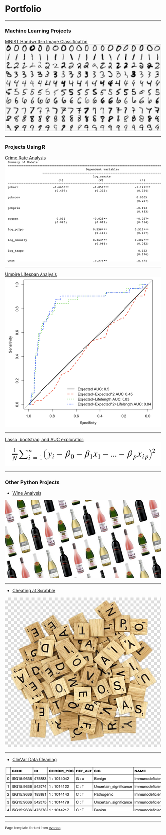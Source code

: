 # Portfolio

---

### Machine Learning Projects

[MNIST Handwritten Image Classification](/Machine_Learning/MNIST/MNIST_ML.md)
<img src="images/MNIST.png?raw=true"/>

---

### Projects Using R

[Crime Rate Analysis](/R/Crime_rate_analysis)
<img src="images/crime.png?raw=true"/>

---
[Umpire Lifespan Analysis](/R/Umpire_Lifespan.ipynb)
<img src="images/umpire.png?raw=true"/>

---
[Lasso, bootstrap, and AUC exploration](/R/Lasso_Example/Model_Selection_boot_lasso.ipynb)
<img src="images/lasso.png?raw=true"/>

---

### Other Python Projects
- [Wine Analysis](https://github.com/pdegner/pdegner.github.io/tree/master/Python/Wine_Project)
<img src="images/wine.jpg?raw=true"/>

---

- [Cheating at Scrabble](/Python/Cheating_at_Scrabble)
<img src="images/scrabble.jpg?raw=true"/>

---
- [ClinVar Data Cleaning](/Python/ClinVar_Data_Cleaning)
<img src="images/clinvar.png?raw=true"/>

---



---
<p style="font-size:11px">Page template forked from <a href="https://github.com/evanca/quick-portfolio">evanca</a></p>
<!-- Remove above link if you don't want to attibute -->
